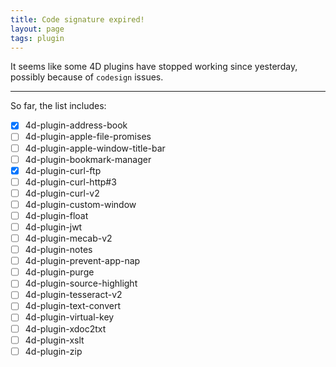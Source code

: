 ```yaml
---
title: Code signature expired!
layout: page
tags: plugin
---
```


It seems like some 4D plugins have stopped working since yesterday, possibly because of ``codesign`` issues.

<!--more-->

---

So far, the list includes:

- [x] 4d-plugin-address-book 
- [ ] 4d-plugin-apple-file-promises   
- [ ] 4d-plugin-apple-window-title-bar  
- [ ] 4d-plugin-bookmark-manager  
- [x] 4d-plugin-curl-ftp  
- [ ] 4d-plugin-curl-http#3
- [ ] 4d-plugin-curl-v2  
- [ ] 4d-plugin-custom-window  
- [ ] 4d-plugin-float  
- [ ] 4d-plugin-jwt  
- [ ] 4d-plugin-mecab-v2  
- [ ] 4d-plugin-notes  
- [ ] 4d-plugin-prevent-app-nap  
- [ ] 4d-plugin-purge  
- [ ] 4d-plugin-source-highlight  
- [ ] 4d-plugin-tesseract-v2  
- [ ] 4d-plugin-text-convert  
- [ ] 4d-plugin-virtual-key  
- [ ] 4d-plugin-xdoc2txt  
- [ ] 4d-plugin-xslt  
- [ ] 4d-plugin-zip  
